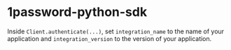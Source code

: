 # 1password-python-sdk

Inside ```Client.authenticate(...)```, set ```integration_name``` to the name of your application and ```integration_version``` to the version of your application.